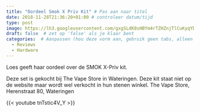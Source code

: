 ```yaml
---
title: "Oordeel Smok X Priv Kit" # Pas aan naar titel
date: 2018-11-28T21:36:20+01:00 # controleer datum/tijd
type: post
image: https://lh3.googleusercontent.com/gxgSLdK8sHBYm4rTZHZnjTlCuKyqYDrxJTQtqmk1qLIsp-yzmZD1vmORMQXaoaXMer6hUl27Widv9LzRVY-DCsihphi_vCqMFuWwi6p6jZ8TX_xNkP4hY4mYV7ZnBuI70K5S7lwtF3i0khhCSFtMbLjOucc-cQDO3_3du7WsMOFfGf-ychEde7BodHLQ8tCqlrf5LiRjmO7xSGNTPAv4Vdpcoxq97uipvu83mW7zawGxDDHdIPMYZ2yStfeCWmI0Xn7J95CA_NNdXIxXrhqx6fwql4Ve_hocMUZSohdm9Y92hxkLDwjG0i_8o_dIs6OrvTvbqh7hK-vV9XiWtpZgKmTgpdzboJ7PF-FKd9AoAX0apQCzvv5YBpwKfLUORnZ8Evv7ITaJBe7mIXnoXQlgNS-4WzTh1j8SkYP1eYxDi0odaFZrOR5Ttmmc2uYiN8PskLd0s4beC_hZZTw0IpfvWTx_96p2RBBNF_TWd8LzZ91QOe3yKjACFq7LJxF5Laf96IDueb2OTW-TQ-HaCFY9PoJbN2PDtrFNWN_V_ouYkh11WQhDTlVU1Fv0jVnTurOEXMDic88yNJKgCfplEpdKV9rxeX7oWm_ejfwf9X3h4BPhgT33Rs6QK4otjVn1sVoTmv9vNhcleZx7LLxG95SNRU5qStn69hd4n1CYZt6WYItwrGkW5l8memxRLd5IQAbfFpb9-kitpIS3DL3TOL4=w960-h540-no
draft: false  # zet op 'false' als je klaar bent
categories:  # Aanpassen (hou deze vorm aan, gebruik geen tabs, alleen spaties)
  - Reviews
  - Hardware
---
```


Loes geeft haar oordeel over de SMOK X-Priv kit.

Deze set is gekocht bij The Vape Store in Wateringen.
Deze kit staat niet op de website maar wordt wel verkocht in hun stenen winkel.
The Vape Store, Herenstraat 80, Wateringen

{{< youtube tnTstic4V_Y >}}
